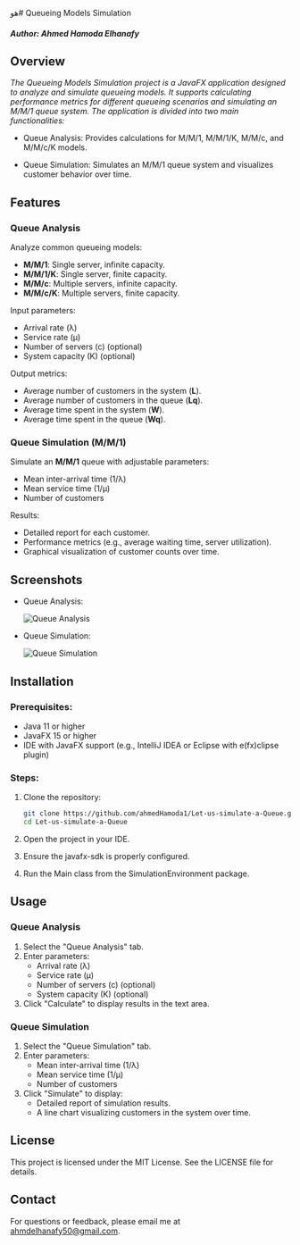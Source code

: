 هو# Queueing Models Simulation

#### *Author: Ahmed Hamoda Elhanafy*

## Overview
*The Queueing Models Simulation project is a JavaFX application designed to analyze and simulate queueing models. It supports calculating performance metrics for different queueing scenarios and simulating an M/M/1 queue system. The application is divided into two main functionalities:*

  - Queue Analysis: Provides calculations for M/M/1, M/M/1/K, M/M/c, and M/M/c/K models.

  - Queue Simulation: Simulates an M/M/1 queue system and visualizes customer behavior over time.

## Features

### Queue Analysis

Analyze common queueing models:
- **M/M/1**: Single server, infinite capacity.
- **M/M/1/K**: Single server, finite capacity.
- **M/M/c**: Multiple servers, infinite capacity.
- **M/M/c/K**: Multiple servers, finite capacity.

Input parameters:
- Arrival rate (λ)
- Service rate (μ)
- Number of servers (c) (optional)
- System capacity (K) (optional)

Output metrics:
- Average number of customers in the system (**L**).
- Average number of customers in the queue (**Lq**).
- Average time spent in the system (**W**).
- Average time spent in the queue (**Wq**).

### Queue Simulation (M/M/1)

Simulate an **M/M/1** queue with adjustable parameters:
- Mean inter-arrival time (1/λ)
- Mean service time (1/μ)
- Number of customers

Results:
- Detailed report for each customer.
- Performance metrics (e.g., average waiting time, server utilization).
- Graphical visualization of customer counts over time.

## Screenshots

- Queue Analysis: 

    ![Queue Analysis](https://github.com/user-attachments/assets/2ac9a58c-0f9c-4893-b368-00af55509a0c)

- Queue Simulation:

    ![Queue Simulation](https://github.com/user-attachments/assets/82e967c8-c020-4829-a7d6-8bf531edc87c) 


## Installation

### Prerequisites:

- Java 11 or higher
- JavaFX 15 or higher
- IDE with JavaFX support (e.g., IntelliJ IDEA or Eclipse with e(fx)clipse plugin)

### Steps:

1. Clone the repository:
   ```bash
   git clone https://github.com/ahmedHamoda1/Let-us-simulate-a-Queue.git
   cd Let-us-simulate-a-Queue
2. Open the project in your IDE.

3. Ensure the javafx-sdk is properly configured.

4. Run the Main class from the SimulationEnvironment package.

## Usage
### Queue Analysis
1. Select the "Queue Analysis" tab.
2. Enter parameters:
   - Arrival rate (λ)
   - Service rate (μ)
   - Number of servers (c) (optional)
   - System capacity (K) (optional)
3. Click "Calculate" to display results in the text area.
### Queue Simulation
1. Select the "Queue Simulation" tab.
2. Enter parameters:
   - Mean inter-arrival time (1/λ)
   - Mean service time (1/μ)
   - Number of customers
3. Click "Simulate" to display:
   - Detailed report of simulation results.
   - A line chart visualizing customers in the system over time.

## License
This project is licensed under the MIT License. See the LICENSE file for details.

## Contact
For questions or feedback, please email me at ahmdelhanafy50@gmail.com.
